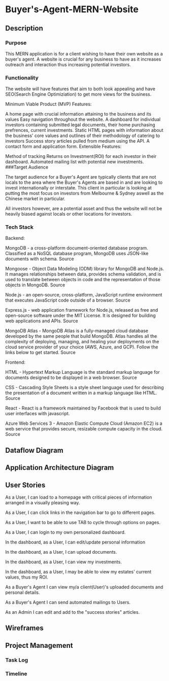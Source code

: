 # Buyer's-Agent-MERN-Website

## Description

### Purpose

This MERN application is for a client wishing to have their own website as a buyer's agent. A website is crucial for any business to have as it increases outreach and interaction thus increasing potential investors.

### Functionality

The website will have features that aim to both look appealing and have SEO(Search Engine Optimiziation) to get more views for the business.

Minimum Viable Product (MVP) Features:

A home page with crucial information attaining to the business and its values
Easy navigation throughout the website.
A dashboard for individual investors containing submitted legal documents, their home purchasing prefrences, current investments.
Static HTML pages with information about the business' core values and outlines of their methodology of catering to investors
Success story articles pulled from medium using the API.
A contact form and application form.
Extensible Features:

Method of tracking Returns on Investment(ROI) for each investor in their dashboard.
Automated mailing list with potential new investments.
###Target Audience

The target audience for a Buyer's Agent are typically clients that are not locals to the area where the Buyer's Agents are based in and are looking to invest internationally or interstate. This client in particular is looking at putting the most focus on investors from Melbourne & Sydney aswell as the Chinese market in particular.

All investors however, are a potential asset and thus the website will not be heavily biased against locals or other locations for investors.

### Tech Stack

Backend:

MongoDB - a cross-platform document-oriented database program. Classified as a NoSQL database program, MongoDB uses JSON-like documents with schema. Source

Mongoose - Object Data Modeling (ODM) library for MongoDB and Node.js. It manages relationships between data, provides schema validation, and is used to translate between objects in code and the representation of those objects in MongoDB. Source

Node.js - an open-source, cross-platform, JavaScript runtime environment that executes JavaScript code outside of a browser. Source

Express.js - web application framework for Node.js, released as free and open-source software under the MIT License. It is designed for building web applications and APIs. Source

MongoDB Atlas - MongoDB Atlas is a fully-managed cloud database developed by the same people that build MongoDB. Atlas handles all the complexity of deploying, managing, and healing your deployments on the cloud service provider of your choice (AWS, Azure, and GCP). Follow the links below to get started. Source

Frontend:

HTML - Hypertext Markup Language is the standard markup language for documents designed to be displayed in a web browser. Source

CSS - Cascading Style Sheets is a style sheet language used for describing the presentation of a document written in a markup language like HTML. Source

React - React is a framework maintained by Facebook that is used to build user interfaces with javascript.

Azure Web Services 3 - Amazon Elastic Compute Cloud (Amazon EC2) is a web service that provides secure, resizable compute capacity in the cloud. Source

## Dataflow Diagram

## Application Architecture Diagram

## User Stories

As a User, I can load to a homepage with critical pieces of information arranged in a visually pleasing way.

As a User, I can click links in the navigation bar to go to different pages.

As a User, I want to be able to use TAB to cycle through options on pages.

As a User, I can login to my own personalized dashboard.

In the dashboard, as a User, I can edit/update personal information

In the dashboard, as a User, I can upload documents.

In the dashboard, as a User, I can view my investments.

In the dashboard, as a User, I may be able to view my estates' current values, thus my ROI.

As a Buyer's Agent I can view my/a client(User)'s uploaded documents and personal details.

As a Buyer's Agent I can send automated mailings to Users.

As an Admin I can edit and add to the "success stories" articles.

## Wireframes

## Project Management

### Task Log

### Timeline

